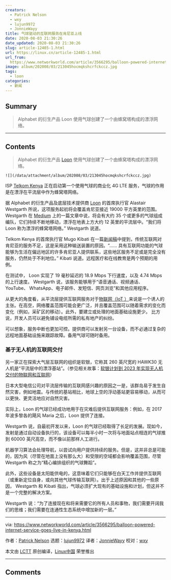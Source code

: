 ```yaml
---
creators:
  - Patrick Nelson
  - wxy
  - lujun9972
  - JonnieWayy
title: 气球驱动的互联网服务在肯尼亚上线
date: 2020-08-03 21:30:26
date_updated: 2020-08-03 21:30:26
slug: article-12485-1.html
url: https://linux.cn/article-12485-1.html
url_from: 
  https://www.networkworld.com/article/3566295/balloon-powered-internet-service-goes-live-in-kenya.html
image: album/202008/03/213045hocmqkshcrfckccz.jpg
tags:
  - loon
categories:
  - 新闻
---
```


## Summary

> Alphabet 的衍生产品 Loon 使用气球创建了一个由蜂窝塔构成的漂浮网络。

***

<!-- more -->

## Contents

> 
> Alphabet 的衍生产品 [Loon](https://loon.com/) 使用气球创建了一个由蜂窝塔构成的漂浮网络。
> 
> 
> 

`![](/data/attachment/album/202008/03/213045hocmqkshcrfckccz.jpg)`

ISP [Telkom Kenya](https://www.telkom.co.ke/) 正在启动第一个使用气球的商业化 4G LTE 服务，气球的作用是在漂浮在平流层中作为蜂窝塔网络。

据 Alphabet 的衍生产品及底层技术提供商 [Loon](https://loon.com/) 的首席执行官 Alastair Westgarth 所说，这项服务起初将会覆盖肯尼亚接近 19000 平方英里的范围。 Westgarth 在 [Medium](https://medium.com/loon-for-all/loon-is-live-in-kenya-259d81c75a7a) 上的一篇文章中说，将会有大约 35 个或更多的气球组成编队，它们持续不断地移动，漂浮在地表上方大约 12 英里的平流层中。“我们将 Loon 称为漂浮的蜂窝塔网络。” Westgarth 说道。

Telkom Kenya 的首席执行官 Mugo Kibati 在一篇[新闻稿](https://telkom.co.ke/telkom-and-loon-announce-progressive-deployment-loon-technology-customers-july)中提到，传统互联网对肯尼亚的服务不足，这是采用这种输送装置的原因。“…… 具有互联网功能的气球能够为生活在偏远地区的许多肯尼亚人提供联系，这些地区服务不足或是完全没有服务，仍然处于不利地位。” Kibati 说道。远程医疗和在线教育是两个预期的用例。

在测试中， Loon 实现了 19 毫秒延迟的 18.9 Mbps 下行速度，以及 4.74 Mbps 的上行速度。 Westgarth 说，该服务能够用于“语音通话、视频通话、 YouTube、 WhatsApp、电子邮件、发短信、网页浏览”和其他应用程序。

从更大的角度看，从平流层提供互联网服务对于[物联网（IoT ）](https://www.networkworld.com/article/3207535/what-is-iot-the-internet-of-things-explained.html)来说是一个诱人的主张。在高空，网络覆盖范围可能会更广泛，并且覆盖范围可以随着需求的变化而变化（例如，采矿区的移动）。此外，要建立或处理的地面基础设施更少。 比方说，开发人员可以避免铺设电缆所需的私有地产的纠纷。

可以想象，服务中断也更加可控。提供商可以发射另一台设备，而不必通过复杂的远程地面基础设施来跟踪故障。备用气球可随时备用。

### 基于无人机的互联网交付

另一家正在探索大气层互联网的组织是软银，它称其 260 英尺宽的 HAWK30 无人机是“平流层中的漂浮基站”。（参见相关故事：[软银计划到 2023 年实现无人机交付的物联网和互联网](https://www.networkworld.com/article/3405170/softbank-plans-drone-delivered-iot-and-internet-by-2023.html)）

日本大型电信公司对平流层传输的互联网感兴趣的原因之一是，该群岛易于发生自然灾害，例如地震。与传统的基站相比，地球上空的浮动基站更容易移动，从而可以更快、更灵活地应对自然灾害。

实际上，Loon 的气球已经成功地用于在灾难后提供互联网服务：例如，在 2017 年波多黎各的飓风 Maria 之后，Loon 提供了连接。

Westgarth 说，自最初开发以来，Loon 的气球已经取得了长足的发展。现如今，发射是通过自动设备执行的，该设备可以每半小时一次将与地面站点相连的气球推到 60000 英尺高空，而不像以前那样人工进行。

机器学习算法会处理导航，以尝试向用户提供持续的服务。但是，这并非总是可能的，因为风（尽管在地面上没有那么大）和受限的空域都会影响覆盖范围，尽管 Westgarth 称之为“精心编排组织的气球舞蹈”。

此外，这些设备是太阳能供电的，这意味着它们只能够在白天工作并提供互联网（或重新定位自身，或向其他气球传输互联网）。出于上述原因和其他的一些原因， Westgarth 和 Kibati 指出，气球必须扩大现有的基础设施和计划，但这并不是一个完整的解决方案。

Westgarth 说：“为了连接现在和将来需要它的所有人员和事物，我们需要开阔我们的思维；我们需要在连通性生态系统中增加新的一层。”

---

via: <https://www.networkworld.com/article/3566295/balloon-powered-internet-service-goes-live-in-kenya.html>

作者：[Patrick Nelson](https://www.networkworld.com/author/Patrick-Nelson/) 选题：[lujun9972](https://github.com/lujun9972) 译者：[JonnieWayy](https://github.com/JonnieWayy) 校对：[wxy](https://github.com/wxy)

本文由 [LCTT](https://github.com/LCTT/TranslateProject) 原创编译，[Linux中国](https://linux.cn/) 荣誉推出

***

## Comments
